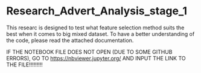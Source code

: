 # Research_Advert_Analysis_stage_1
This researc is designed to test what feature selection method suits the best when it comes to big mixed dataset. To have a better understanding of the code, please read the attached documentation.

IF THE NOTEBOOK FILE DOES NOT OPEN (DUE TO SOME GITHUB ERRORS), GO TO https://nbviewer.jupyter.org/ AND INPUT THE LINK TO THE FILE!!!!!!!!!
